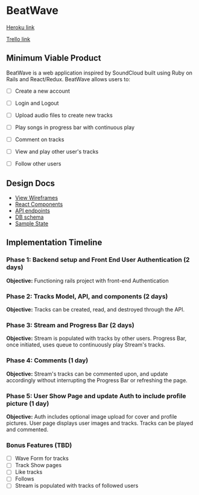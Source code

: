 # BeatWave

[Heroku link][heroku]

[Trello link][trello]

[heroku]: http://www.herokuapp.com
[trello]: https://trello.com

## Minimum Viable Product

BeatWave is a web application inspired by SoundCloud built using Ruby on Rails
and React/Redux.  BeatWave allows users to:

- [ ] Create a new account
- [ ] Login and Logout
- [ ] Upload audio files to create new tracks
- [ ] Play songs in progress bar with continuous play
- [ ] Comment on tracks
- [ ] View and play other user's tracks
- [ ] Follow other users


## Design Docs
* [View Wireframes][wireframes]
* [React Components][components]
* [API endpoints][api-endpoints]
* [DB schema][schema]
* [Sample State][sample-state]

[wireframes]: docs/wireframes
[components]: docs/component-hierarchy.md
[sample-state]: docs/sample-state.md
[api-endpoints]: docs/api-endpoints.md
[schema]: docs/schema.md

## Implementation Timeline

### Phase 1: Backend setup and Front End User Authentication (2 days)

**Objective:** Functioning rails project with front-end Authentication

### Phase 2: Tracks Model, API, and components (2 days)

**Objective:** Tracks can be created, read, and destroyed through
the API.

### Phase 3: Stream and Progress Bar (2 days)

**Objective:** Stream is populated with tracks by other users. Progress Bar,
once initiated, uses queue to continuously play Stream's tracks.

### Phase 4: Comments (1 day)

**Objective:** Stream's tracks can be commented upon, and update accordingly
without interrupting the Progress Bar or refreshing the page.

### Phase 5: User Show Page and update Auth to include profile picture (1 day)

**Objective:** Auth includes optional image upload for cover and profile pictures.
User page displays user images and tracks. Tracks can be played and commented.


### Bonus Features (TBD)
- [ ] Wave Form for tracks
- [ ] Track Show pages
- [ ] Like tracks
- [ ] Follows
- [ ] Stream is populated with tracks of followed users
